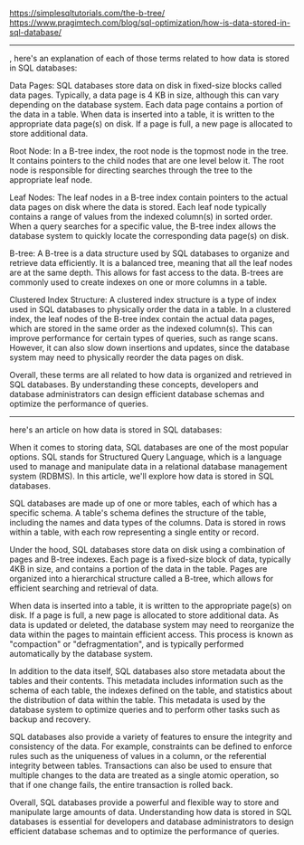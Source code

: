 https://simplesqltutorials.com/the-b-tree/
https://www.pragimtech.com/blog/sql-optimization/how-is-data-stored-in-sql-database/

---

, here's an explanation of each of those terms related to how data is stored in SQL databases:

Data Pages: SQL databases store data on disk in fixed-size blocks called data pages. Typically, a data page is 4 KB in size, although this can vary depending on the database system. Each data page contains a portion of the data in a table. When data is inserted into a table, it is written to the appropriate data page(s) on disk. If a page is full, a new page is allocated to store additional data.

Root Node: In a B-tree index, the root node is the topmost node in the tree. It contains pointers to the child nodes that are one level below it. The root node is responsible for directing searches through the tree to the appropriate leaf node.

Leaf Nodes: The leaf nodes in a B-tree index contain pointers to the actual data pages on disk where the data is stored. Each leaf node typically contains a range of values from the indexed column(s) in sorted order. When a query searches for a specific value, the B-tree index allows the database system to quickly locate the corresponding data page(s) on disk.

B-tree: A B-tree is a data structure used by SQL databases to organize and retrieve data efficiently. It is a balanced tree, meaning that all the leaf nodes are at the same depth. This allows for fast access to the data. B-trees are commonly used to create indexes on one or more columns in a table.

Clustered Index Structure: A clustered index structure is a type of index used in SQL databases to physically order the data in a table. In a clustered index, the leaf nodes of the B-tree index contain the actual data pages, which are stored in the same order as the indexed column(s). This can improve performance for certain types of queries, such as range scans. However, it can also slow down insertions and updates, since the database system may need to physically reorder the data pages on disk.

Overall, these terms are all related to how data is organized and retrieved in SQL databases. By understanding these concepts, developers and database administrators can design efficient database schemas and optimize the performance of queries.

---

here's an article on how data is stored in SQL databases:

When it comes to storing data, SQL databases are one of the most popular options. SQL stands for Structured Query Language, which is a language used to manage and manipulate data in a relational database management system (RDBMS). In this article, we'll explore how data is stored in SQL databases.

SQL databases are made up of one or more tables, each of which has a specific schema. A table's schema defines the structure of the table, including the names and data types of the columns. Data is stored in rows within a table, with each row representing a single entity or record.

Under the hood, SQL databases store data on disk using a combination of pages and B-tree indexes. Each page is a fixed-size block of data, typically 4KB in size, and contains a portion of the data in the table. Pages are organized into a hierarchical structure called a B-tree, which allows for efficient searching and retrieval of data.

When data is inserted into a table, it is written to the appropriate page(s) on disk. If a page is full, a new page is allocated to store additional data. As data is updated or deleted, the database system may need to reorganize the data within the pages to maintain efficient access. This process is known as "compaction" or "defragmentation", and is typically performed automatically by the database system.

In addition to the data itself, SQL databases also store metadata about the tables and their contents. This metadata includes information such as the schema of each table, the indexes defined on the table, and statistics about the distribution of data within the table. This metadata is used by the database system to optimize queries and to perform other tasks such as backup and recovery.

SQL databases also provide a variety of features to ensure the integrity and consistency of the data. For example, constraints can be defined to enforce rules such as the uniqueness of values in a column, or the referential integrity between tables. Transactions can also be used to ensure that multiple changes to the data are treated as a single atomic operation, so that if one change fails, the entire transaction is rolled back.

Overall, SQL databases provide a powerful and flexible way to store and manipulate large amounts of data. Understanding how data is stored in SQL databases is essential for developers and database administrators to design efficient database schemas and to optimize the performance of queries.
